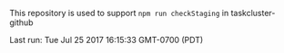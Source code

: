 This repository is used to support `npm run checkStaging` in taskcluster-github

Last run: Tue Jul 25 2017 16:15:33 GMT-0700 (PDT)